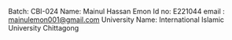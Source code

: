 Batch: CBI-024
Name: Mainul Hassan Emon
Id no: E221044
email : mainulemon001@gmail.com
University Name: International Islamic University Chittagong

